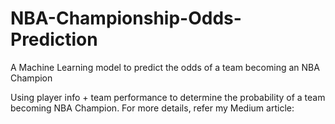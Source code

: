 # NBA-Championship-Odds-Prediction
A Machine Learning model to predict the odds of a team becoming an NBA Champion

Using player info + team performance to determine the probability of a team becoming NBA Champion.
For more details, refer my Medium article:
